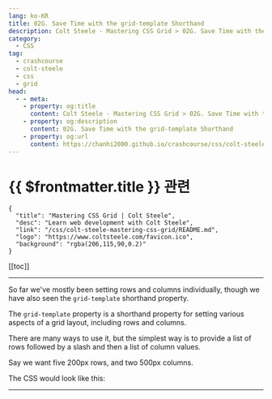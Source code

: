 ```yaml
---
lang: ko-KR
title: 02G. Save Time with the grid-template Shorthand
description: Colt Steele - Mastering CSS Grid > 02G. Save Time with the grid-template Shorthand
category:
  - CSS
tag: 
  - crashcourse
  - colt-steele
  - css
  - grid
head:
  - - meta:
    - property: og:title
      content: Colt Steele - Mastering CSS Grid > 02G. Save Time with the grid-template Shorthand
    - property: og:description
      content: 02G. Save Time with the grid-template Shorthand
    - property: og:url
      content: https://chanhi2000.github.io/crashcourse/css/colt-steele-mastering-css-grid/02G.html
---
```


# {{ $frontmatter.title }} 관련

```component VPCard
{
  "title": "Mastering CSS Grid | Colt Steele",
  "desc": "Learn web development with Colt Steele",
  "link": "/css/colt-steele-mastering-css-grid/README.md",
  "logo": "https://www.coltsteele.com/favicon.ico",
  "background": "rgba(206,115,90,0.2)"
}
```

[[toc]]

---

<SiteInfo
  name="Save Time with the grid-template Shorthand | Colt Steele"
  desc="So far we've been defining rows and columns manually. The `grid-template` shorthand allows us to define both at once."
  url="https://www.coltsteele.com/tutorials/mastering-css-grid/units-and-utilities/save-time-with-the-grid-template-shorthand"
  logo="https://www.coltsteele.com/favicon.ico" 
  preview="https://www.coltsteele.com/api/og?title=Save+Time+with+the+grid-template+Shorthand"/>

<VidStack src="https://stream.mux.com/N3UPNmklprXZCJlPvWJQF2tIxe3NBMe7U02hnai0000BhI.m3u8?redundant_streams=true" />

So far we've mostly been setting rows and columns individually, though we have also seen the `grid-template` shorthand property.

The `grid-template` property is a shorthand property for setting various aspects of a grid layout, including rows and columns.

There are many ways to use it, but the simplest way is to provide a list of rows followed by a slash and then a list of column values.

Say we want five 200px rows, and two 500px columns.

The CSS would look like this:

<!-- TODO: 작성 -->

---

<TagLinks />